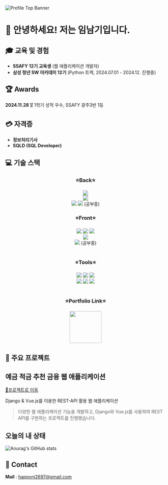 
![Profile Top Banner](https://capsule-render.vercel.app/api?type=waving&color=23165E&height=240&section=header&text=Namgi%20Im&fontAlign=20&fontAlignY=35&fontSize=50&fontColor=ffffff&descAlign=14&descAlignY=50)


# 👋 안녕하세요! 저는 임남기입니다.

## 🎓 교육 및 경험
- **SSAFY 12기 교육생** (웹 애플리케이션 개발자)
- **삼성 청년 SW 아카데미 12기** (Python 트랙, 2024.07.01 - 2024.12. 진행중)

## 🏆 Awards 
**2024.11.28**  🎖️ 1학기 성적 우수, SSAFY 광주3반 1등

## 💳 자격증
- **정보처리기사** 
- **SQLD (SQL Developer)**


## 💻 기술 스택


<div align=center>
	<h3>⭐Back⭐</h3>
    <img src="https://img.shields.io/badge/Python-3776AB?style=for-the-badge&logo=Python&logoColor=white"/>
    <br>
    <img src="https://img.shields.io/badge/django-092E20?style=for-the-badge&logo=django&logoColor=white">
    <br>
	<img src="https://img.shields.io/badge/Java-007396?style=flat&logo=Conda-Forge&logoColor=white" />
	<img src="https://img.shields.io/badge/Spring-6DB33F?style=flat&logo=Spring&logoColor=white" /> (공부중)
</div>
<div align=center>
	<h3>⭐Front⭐</h3>
</div>
<div align="center">
  <img src="https://img.shields.io/badge/html5-E34F26?style=for-the-badge&logo=html5&logoColor=white"> 
  <img src="https://img.shields.io/badge/css-1572B6?style=for-the-badge&logo=css3&logoColor=white"> 
  <img src="https://img.shields.io/badge/javascript-F7DF1E?style=for-the-badge&logo=javascript&logoColor=black">
	<br>
  <img src="https://img.shields.io/badge/vue.js-4FC08D?style=for-the-badge&logo=vue.js&logoColor=white"> 
  <br>
  <img src="https://img.shields.io/badge/react-61DAFB?style=for-the-badge&logo=react&logoColor=black"> (공부중)
</div>
<br>
<div align=center>
	<h3>⭐Tools⭐</h3>
</div>
<div align=center>
	<img src="https://img.shields.io/badge/Eclipse%20IDE-2C2255?style=flat&logo=EclipseIDE&logoColor=white" />
	<img src="https://img.shields.io/badge/Visual%20Studio%20Code-007ACC?style=flat&logo=VisualStudioCode&logoColor=white" />
  <img src="https://img.shields.io/badge/IntelliJ-000000?style=flat&logo=intellijidea&logoColor=white" />
    <br>
  <img src="https://img.shields.io/badge/github-181717?style=for-the-badge&logo=github&logoColor=white">
  <img src="https://img.shields.io/badge/git-F05032?style=for-the-badge&logo=git&logoColor=white">
  <img src="https://img.shields.io/badge/Notion-F3F3F3.svg?style=for-the-badge&logo=notion&logoColor=black" />

</div>
<br>
<div align=center>
	<h3>⭐Portfolio Link⭐</h3>
</div>
<div align=center>
	<a href="https://interesting-pelican-f76.notion.site/3d21a48319cc41e187390c300d44e8eb?pvs=4">
		<img src="https://img.shields.io/badge/Portfolio-FF3633?style=flat&logo=Micro.blog&logoColor=white" style="width:100px"/>
	</a>
</div>



## 📂 주요 프로젝트

## 예금 적금 추천 금융 웹 애플리케이션

<a href="https://github.com/namgi2386/-Financial-Web-project">
<p>🚀프로젝트로 이동</p>
</a>


Django & Vue.js를 이용한 REST-API 활용 웹 애플리케이션  
> 다양한 웹 애플리케이션 기능을 개발하고, Django와 Vue.js를 사용하여 REST API를 구현하는 프로젝트를 진행했습니다.



## 오늘의 내 상태
![Anurag's GitHub stats](https://github-readme-stats.vercel.app/api?username=namgi2386&show_icons=true&theme=radical)


## 📧 Contact
**Mail** : happynj2697@gmail.com
